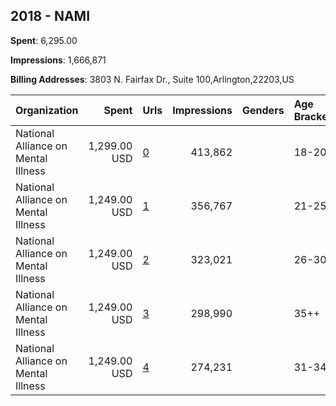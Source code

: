 ## 2018 - NAMI 
**Spent**: 6,295.00

**Impressions**: 1,666,871

**Billing Addresses**: 3803 N. Fairfax Dr., Suite 100,Arlington,22203,US

|Organization|Spent|Urls|Impressions|Genders|Age Brackets|Country Codes|
|:---|---:|:---|---:|:---|:---|:---|
|National Alliance on Mental Illness|1,299.00 USD|[0](https://www.snap.com/political-ads/asset/586a7169507689288d23a791f8d58703cfacf7e1161f09771780b8946b9d6935?mediaType=mp4)|413,862||18-20|united states|
|National Alliance on Mental Illness|1,249.00 USD|[1](https://www.snap.com/political-ads/asset/586a7169507689288d23a791f8d58703cfacf7e1161f09771780b8946b9d6935?mediaType=mp4)|356,767||21-25|united states|
|National Alliance on Mental Illness|1,249.00 USD|[2](https://www.snap.com/political-ads/asset/586a7169507689288d23a791f8d58703cfacf7e1161f09771780b8946b9d6935?mediaType=mp4)|323,021||26-30|united states|
|National Alliance on Mental Illness|1,249.00 USD|[3](https://www.snap.com/political-ads/asset/586a7169507689288d23a791f8d58703cfacf7e1161f09771780b8946b9d6935?mediaType=mp4)|298,990||35++|united states|
|National Alliance on Mental Illness|1,249.00 USD|[4](https://www.snap.com/political-ads/asset/586a7169507689288d23a791f8d58703cfacf7e1161f09771780b8946b9d6935?mediaType=mp4)|274,231||31-34|united states|
